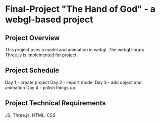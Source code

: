 # Final-Project "The Hand of God" - a webgl-based project

## Project Overview
This project uses a model and animation in webgl. The webgl library Three.js is implemented for project.

## Project Schedule
Day 1 - create project
Day 2 - import model 
Day 3 - add object and animation
Day 4 - polish things up

## Project Technical Requirements
JS, Three.js, HTML, CSS
